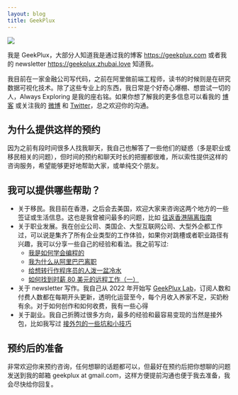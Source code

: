 ```yaml
---
layout: blog
title: GeekPlux
---
```


![](/images/avatars/geekplux.jpg)

我是 GeekPlux，大部分人知道我是通过我的博客 https://geekplux.com 或者我的 newsletter https://geekplux.zhubai.love 知道我。

我目前在一家金融公司写代码，之前在阿里做前端工程师，读书的时候则是在研究数据可视化技术。除了这些专业上的东西，我日常是个好奇心爆棚、想尝试一切的人，Always Exploring 是我的座右铭。如果你想了解我的更多信息可以看我的 [博客](https://geekplux.com) 或关注我的 [微博](https://weibo.com/u/1598168103) 和 [Twitter](http://twitter.com/geekplux)，总之欢迎你的沟通。

## 为什么提供这样的预约

因为之前有段时间很多人找我聊天，我自己也解答了一些他们的疑惑（多是职业或移民相关的问题），但时间的预约和聊天时长的把握都很难，所以索性提供这样的咨询服务，希望能够更好地帮助大家，或单纯交个朋友。


## 我可以提供哪些帮助？

- 关于移民。我目前在香港，之后会去美国，欢迎大家来咨询这两个地方的一些签证或生活信息。这也是我曾被问最多的问题，比如 [往返香港隔离指南](https://geekplux.com/posts/quarantine-guide-hong-kong)
- 关于职业发展。我在创业公司、类国企、大型互联网公司、大型外企都工作过，可以说是集齐了所有企业类型的工作体验，如果你对跳槽或者职业路径有兴趣，我可以分享一些自己的经验和看法。我之前写过:
  - [我是如何学会编程的](https://geekplux.com/posts/how-i-learned-programming)
  - [我为什么从阿里巴巴离职](https://geekplux.com/posts/why-i-leave-alibaba)
  - [给想转行作程序员的人泼一盆冷水](https://geekplux.com/posts/advice-for-who-wanna-switch-to-programmer)
  - [如何找到时薪 80 美元的远程工作（一）](https://geekplux.com/posts/how-to-get-jobs-pay-80-dollars-per-hour-1)
- 关于 newsletter 写作。我自己从 2022 年开始写 [GeekPlux Lab](https://geekplux.zhubai.love)，订阅人数和付费人数都在每期开头更新，透明化运营至今，每个月收入养家不足，买奶粉有余。对于如何创作和如何收费，我有一些心得
- 关于副业。我自己折腾过很多方向，最多的经验和最容易变现的当然是接外包，比如我写过 [接外包的一些坑和小技巧](https://geekplux.com/posts/traps-and-tips-of-outsourcing)

## 预约后的准备

非常欢迎你来预约咨询，任何想聊的话题都可以，但最好在预约后把你想聊的问题发送到我的邮箱 geekplux at gmail.com，这样方便提前沟通也便于我去准备，我会尽快给你回复。